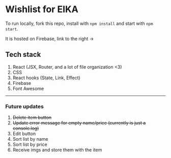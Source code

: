 # Wishlist for EIKA

To run locally, fork this repo, install with `npm install` and start with `npm start`.

It is hosted on Firebase, link to the right ->

## Tech stack

1. React (JSX, Router, and a lot of file organization <3)
2. CSS
3. React hooks (State, Link, Effect)
4. Firebase
5. Font Awesome


------------------------------------------------------------------

### Future updates

1. ~~Delete item button~~
2. ~~Update error message for empty name/price (currently is just a console.log)~~
3. Edit button
4. Sort list by name
5. Sort list by price
6. Receive imgs and store them with the item
